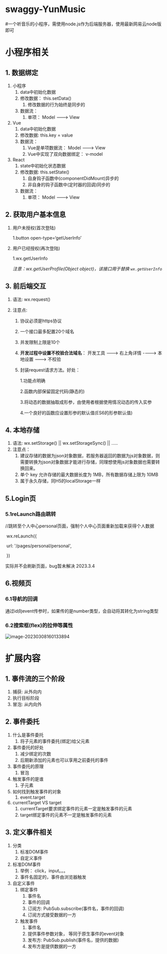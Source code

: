# swaggy-YunMusic
#一个听音乐的小程序，需使用node.js作为后端服务器，使用最新网易云node版即可
# 小程序相关

## 1.  数据绑定

1. 小程序
    1. data中初始化数据
    2. 修改数据： this.setData()
        1. 修改数据的行为始终是同步的
    3. 数据流： 
        1. 单项： Model ---> View
2. Vue
    1. data中初始化数据
    2. 修改数据: this.key = value
    3. 数据流： 
        1. Vue是单项数据流： Model ---> View
        2. Vue中实现了双向数据绑定： v-model
3. React
    1. state中初始化状态数据
    2. 修改数据: this.setState()
        1. 自身钩子函数中(componentDidMount)异步的
        2. 非自身的钩子函数中(定时器的回调)同步的
    3. 数据流： 
        1. 单项： Model ---> View

## 2. 获取用户基本信息

1. 用户未授权(首次登陆)

    1.button open-type=‘getUserInfo’

2. 用户已经授权(再次登陆)

    1.wx.getUserInfo

    *注意：wx.getUserProfile(Object object)，该接口用于替换 `wx.getUserInfo`*

## 3. 前后端交互

1. 语法: wx.request()

2. 注意点: 

    1. 协议必须是https协议

    2. 一个接口最多配置20个域名

    3. 并发限制上限是10个

    4. **开发过程中设置不校验合法域名**： 开发工具 ---> 右上角详情 ----> 本地设置 ---> 不校验

    5. 封装request请求方法。好处：

        1.功能点明确

         2.函数内部保留固定代码(静态的)

         3.将动态的数据抽取成形参，由使用者根据使用情况动态的传入实参

         4.一个良好的函数应设置形参的默认值(ES6的形参默认值)



## 4. 本地存储

1. 语法: wx.setStorage() || wx.setStorageSync() || .....
2. 注意点： 
    1. 建议存储的数据为json对象数据，若服务器返回的数据为js对象数据，则需要转换为json对象数据才能进行存储，同理想使用js对象数据也需要转换回来。
    2. 单个 key 允许存储的最大数据长度为 1MB，所有数据存储上限为 10MB
    3. 属于永久存储，同H5的localStorage一样

## 5.Login页

### 5.1reLaunch路由跳转

​      //跳转至个人中心personal页面，强制个人中心页面重新加载来获得个人数据

​      wx.reLaunch({

​       url: '/pages/personal/personal',

​      })

实际并不会刷新页面，bug暂未解决              2023.3.4

## 6.视频页

### 6.1导航的回调

通过id向event传参时，如果传的是number类型，会自动将其转化为string类型

### 6.2搜索框(flex)的拉伸等属性

![image-20230308160133894](C:\Users\juhe\AppData\Roaming\Typora\typora-user-images\image-20230308160133894.png)

# 扩展内容

## 1. 事件流的三个阶段

1. 捕获: 从外向内
2. 执行目标阶段
3. 冒泡: 从内向外

## 2. 事件委托

1. 什么是事件委托
    1. 将子元素的事件委托(绑定)给父元素
2. 事件委托的好处
    1. 减少绑定的次数
    2. 后期新添加的元素也可以享用之前委托的事件
3. 事件委托的原理
    1. 冒泡
4. 触发事件的是谁
    1. 子元素
5. 如何找到触发事件的对象
    1. event.target
6. currentTarget VS target
    1. currentTarget要求绑定事件的元素一定是触发事件的元素
    2. target绑定事件的元素不一定是触发事件的元素

## 3. 定义事件相关

1. 分类
    1. 标准DOM事件
    2. 自定义事件
2. 标准DOM事件
    1. 举例： click，input。。。
    2. 事件名固定的，事件由浏览器触发
3. 自定义事件
    1. 绑定事件
        1. 事件名
        2. 事件的回调
        3. 订阅方: PubSub.subscribe(事件名，事件的回调)
        4. 订阅方式接受数据的一方
    2. 触发事件
        1. 事件名
        2. 提供事件参数对象， 等同于原生事件的event对象
        3. 发布方: PubSub.publish(事件名，提供的数据)
        4. 发布方是提供数据的一方































